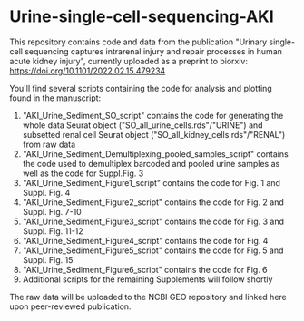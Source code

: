 # Urine-single-cell-sequencing-AKI

This repository contains code and data from the publication "Urinary single-cell sequencing captures intrarenal injury and repair processes in human acute kidney injury", currently uploaded as a preprint to biorxiv: https://doi.org/10.1101/2022.02.15.479234 

You'll find several scripts containing the code for analysis and plotting found in the manuscript:

1) "AKI_Urine_Sediment_SO_script" contains the code for generating the whole data Seurat object ("SO_all_urine_cells.rds"/"URINE") and subsetted renal cell Seurat object ("SO_all_kidney_cells.rds"/"RENAL") from raw data
2) "AKI_Urine_Sediment_Demultiplexing_pooled_samples_script" contains the code used to demultiplex barcoded and pooled urine samples as well as the code for Suppl.Fig. 3
3) "AKI_Urine_Sediment_Figure1_script" contains the code for Fig. 1 and Suppl. Fig. 4
4) "AKI_Urine_Sediment_Figure2_script" contains the code for Fig. 2 and Suppl. Fig. 7-10
5) "AKI_Urine_Sediment_Figure3_script" contains the code for Fig. 3 and Suppl. Fig. 11-12
6) "AKI_Urine_Sediment_Figure4_script" contains the code for Fig. 4 
7) "AKI_Urine_Sediment_Figure5_script" contains the code for Fig. 5 and Suppl. Fig. 15
8) "AKI_Urine_Sediment_Figure6_script" contains the code for Fig. 6 
9) Additional scripts for the remaining Supplements will follow shortly

The raw data will be uploaded to the NCBI GEO repository and linked here upon peer-reviewed publication.
